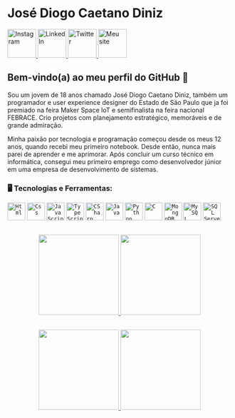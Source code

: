 # José Diogo Caetano Diniz

<div display="inline-block">
  <a href="https://www.instagram.com/idiogo.diniz/">
    <img width="64px" src="https://github.com/idiogodiniz/idiogodiniz/blob/main/public/assets/images/instagram.svg" title="Instagram"/>
  </a>
  <a href="https://www.linkedin.com/in/idiogodiniz/">
    <img width="64px" src="https://github.com/idiogodiniz/idiogodiniz/blob/main/public/assets/images/linkedin.svg" title="LinkedIn"/>
  </a>
  <a href="https://twitter.com/idiogodiniz/">
    <img width="64px" src="https://github.com/idiogodiniz/idiogodiniz/blob/main/public/assets/images/twitter.svg" title="Twitter"/>
  </a>
  <a href="https://idiogodiniz.github.io/">
    <img width="64px" src="https://github.com/idiogodiniz/idiogodiniz/blob/main/public/assets/images/website.svg" title="Meu site"/>
  </a>
</div>

## Bem-vindo(a) ao meu perfil do GitHub 👋
Sou um jovem de 18 anos chamado José Diogo Caetano Diniz, também um programador e user experience designer do Estado de São Paulo que ja foi premiado na feira Maker Space IoT e semifinalista na feira nacional FEBRACE. Crio projetos com planejamento estratégico, memoráveis e de grande admiração.

Minha paixão por tecnologia e programação começou desde os meus 12 anos, quando recebi meu primeiro notebook. Desde então, nunca mais parei de aprender e me aprimorar. Após concluir um curso técnico em informática, consegui meu primeiro emprego como desenvolvedor júnior em uma empresa de desenvolvimento de sistemas.

### 🖥️ Tecnologias e Ferramentas: 
<code><img width="40px" src="https://cdn.jsdelivr.net/gh/devicons/devicon/icons/html5/html5-original-wordmark.svg" title="Html"/></code>
<code><img width="40px" src="https://cdn.jsdelivr.net/gh/devicons/devicon/icons/css3/css3-original-wordmark.svg" title="Css"/></code>
<code><img width="40px" src="https://cdn.jsdelivr.net/gh/devicons/devicon/icons/javascript/javascript-original.svg" title="JavaScript"/></code>
<code><img width="40px" src="https://cdn.jsdelivr.net/gh/devicons/devicon/icons/typescript/typescript-original.svg" title="TypeScript" /></code>
<code><img width="40px" src="https://cdn.jsdelivr.net/gh/devicons/devicon/icons/csharp/csharp-original.svg" title="CSharp" /></code>
<code><img width="40px" src="https://cdn.jsdelivr.net/gh/devicons/devicon/icons/java/java-original.svg" title="Java" /></code>
<code><img width="40px" src="https://cdn.jsdelivr.net/gh/devicons/devicon/icons/python/python-original.svg" title="Python" /></code>
<code><img width="40px" src="https://cdn.jsdelivr.net/gh/devicons/devicon/icons/c/c-original.svg" title="C" /></code>
<code><img width="40px" src="https://cdn.jsdelivr.net/gh/devicons/devicon/icons/mongodb/mongodb-original.svg" title="MongoDB" /></code>
<code><img width="40px" src="https://cdn.jsdelivr.net/gh/devicons/devicon/icons/mysql/mysql-original.svg" title="MySQL"/></code>
<code><img width="40px" src="https://cdn.jsdelivr.net/gh/devicons/devicon/icons/microsoftsqlserver/microsoftsqlserver-plain-wordmark.svg" title="SQL Server" /></code>

##
<p align="center">
  <a href="https://github.com/jeniblodev">
    <img height="180em" src="https://github-readme-stats.vercel.app/api/pin/?username=idiogodiniz&repo=DevUtils&cache_seconds=86400&theme=default_repocard"/>
    <img height="180em" src="https://github-readme-stats.vercel.app/api/pin/?username=idiogodiniz&repo=idiogodiniz.github.io&&layout=compactcache_seconds=86400&theme=default_repocard"/>
  </a>
</p>

##
<p align="center">
  <a href="https://github.com/jeniblodev">
    <img height="180em" src="https://github-readme-stats-eight-theta.vercel.app/api?username=idiogodiniz&show_icons=true&theme=default&include_all_commits=true&count_private=true"/>
    <img height="180em" src="https://github-readme-stats-eight-theta.vercel.app/api/top-langs/?username=idiogodiniz&layout=compact&langs_count=8&theme=default"/>
  </a>
</p>
